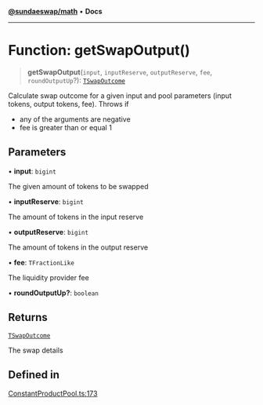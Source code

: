 [**@sundaeswap/math**](../../../README.md) • **Docs**

***

# Function: getSwapOutput()

> **getSwapOutput**(`input`, `inputReserve`, `outputReserve`, `fee`, `roundOutputUp`?): [`TSwapOutcome`](../type-aliases/TSwapOutcome.md)

Calculate swap outcome for a given input and pool parameters (input tokens, output tokens, fee).
Throws if
 - any of the arguments are negative
 - fee is greater than or equal 1

## Parameters

• **input**: `bigint`

The given amount of tokens to be swapped

• **inputReserve**: `bigint`

The amount of tokens in the input reserve

• **outputReserve**: `bigint`

The amount of tokens in the output reserve

• **fee**: `TFractionLike`

The liquidity provider fee

• **roundOutputUp?**: `boolean`

## Returns

[`TSwapOutcome`](../type-aliases/TSwapOutcome.md)

The swap details

## Defined in

[ConstantProductPool.ts:173](https://github.com/SundaeSwap-finance/sundae-sdk/blob/main/packages/math/src/PoolMath/ConstantProductPool.ts#L173)
